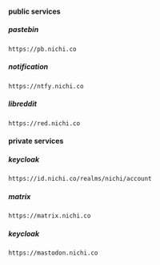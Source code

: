 #### public services

##### pastebin
```
https://pb.nichi.co
```

##### notification
```
https://ntfy.nichi.co
```

##### libreddit
```
https://red.nichi.co
```

#### private services

##### keycloak
```
https://id.nichi.co/realms/nichi/account
```

##### matrix
```
https://matrix.nichi.co
```

##### keycloak
```
https://mastodon.nichi.co
```
